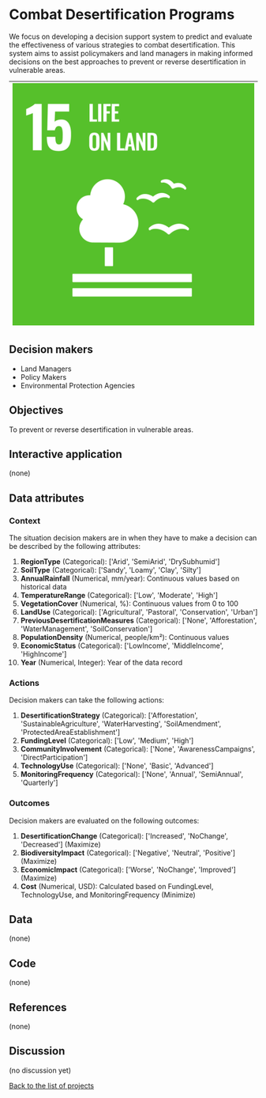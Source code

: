 # Combat Desertification Programs

<!-- Describe the project in one sentence, e.g. A project that... -->
We focus on developing a decision support system to predict and evaluate the effectiveness of various strategies to
combat desertification. This system aims to assist policymakers and land managers in making informed decisions on the
best approaches to prevent or reverse desertification in vulnerable areas.

<!-- Insert SDG Icons and links-->
| [![Goal 15](../images/sdgs/E-WEB-Goal-15.png)](../goals/goal_15.md) |
|---------------------------------------------------------------------|

## Decision makers

<!-- List decision makers that could use this project-->
- Land Managers
- Policy Makers
- Environmental Protection Agencies

## Objectives

<!-- Describe the objectives of the project in one sentence -->
To prevent or reverse desertification in vulnerable areas.

## Interactive application

<!-- Provide a link to the interactive application -->
(none)

## Data attributes

### Context

<!-- Describe the situation decision makers are in when then have to make a decision -->
The situation decision makers are in when they have to make a decision can be described by the following attributes:

1. **RegionType** (Categorical): ['Arid', 'SemiArid', 'DrySubhumid']
2. **SoilType** (Categorical): ['Sandy', 'Loamy', 'Clay', 'Silty']
3. **AnnualRainfall** (Numerical, mm/year): Continuous values based on historical data
4. **TemperatureRange** (Categorical): ['Low', 'Moderate', 'High']
5. **VegetationCover** (Numerical, %): Continuous values from 0 to 100
6. **LandUse** (Categorical): ['Agricultural', 'Pastoral', 'Conservation', 'Urban']
7. **PreviousDesertificationMeasures** (Categorical): ['None', 'Afforestation', 'WaterManagement', 'SoilConservation']
8. **PopulationDensity** (Numerical, people/km²): Continuous values
9. **EconomicStatus** (Categorical): ['LowIncome', 'MiddleIncome', 'HighIncome']
10. **Year** (Numerical, Integer): Year of the data record

### Actions

<!-- Describe what the decision makers can do achieve their objectives -->
Decision makers can take the following actions:

1. **DesertificationStrategy** (Categorical): ['Afforestation', 'SustainableAgriculture', 'WaterHarvesting', 'SoilAmendment', 'ProtectedAreaEstablishment']
2. **FundingLevel** (Categorical): ['Low', 'Medium', 'High']
3. **CommunityInvolvement** (Categorical): ['None', 'AwarenessCampaigns', 'DirectParticipation']
4. **TechnologyUse** (Categorical): ['None', 'Basic', 'Advanced']
5. **MonitoringFrequency** (Categorical): ['None', 'Annual', 'SemiAnnual', 'Quarterly']

### Outcomes

<!-- Describe the metrics decision makers are trying to optimize, on which they are evaluated -->
Decision makers are evaluated on the following outcomes:

1. **DesertificationChange** (Categorical): ['Increased', 'NoChange', 'Decreased'] (Maximize)
2. **BiodiversityImpact** (Categorical): ['Negative', 'Neutral', 'Positive'] (Maximize)
3. **EconomicImpact** (Categorical): ['Worse', 'NoChange', 'Improved'] (Maximize)
4. **Cost** (Numerical, USD): Calculated based on FundingLevel, TechnologyUse, and MonitoringFrequency (Minimize)

## Data

<!-- Describe the data that is used to evaluate the decisions -->
(none)

## Code

<!-- Point to the repo that contains the code -->
(none)

## References

<!-- Provide a list of references or other resources used in the project -->
(none)

## Discussion

<!-- Provide a link to a space for discussion or comments -->
(no discussion yet)

[Back to the list of projects](../README.md)